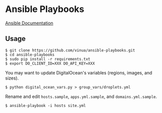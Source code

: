 Ansible Playbooks
=================

[Ansible Documentation][1]

[1]: http://docs.ansible.com/index.html


Usage
-----

    $ git clone https://github.com/vinua/ansible-playbooks.git
    $ cd ansible-playbooks
    $ sudo pip install -r requirements.txt
    $ export DO_CLIENT_ID=XXX DO_API_KEY=XXX

You may want to update DigitalOcean's variables (regions, images, and sizes).

    $ python digital_ocean_vars.py > group_vars/droplets.yml

Rename and edit `hosts.sample`, `apps.yml.sample`, and `domains.yml.sample`.

    $ ansible-playbook -i hosts site.yml
